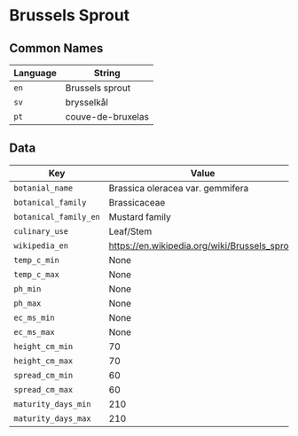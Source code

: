 # Brussels Sprout

## Common Names

Language|String
-|-
`en`|Brussels sprout
`sv`|brysselkål
`pt`|couve-de-bruxelas


## Data

Key|Value
-|-
`botanial_name`|Brassica oleracea var. gemmifera
`botanical_family`|Brassicaceae
`botanical_family_en`|Mustard family
`culinary_use`|Leaf/Stem
`wikipedia_en`|https://en.wikipedia.org/wiki/Brussels_sprout
`temp_c_min`|None
`temp_c_max`|None
`ph_min`|None
`ph_max`|None
`ec_ms_min`|None
`ec_ms_max`|None
`height_cm_min`|70
`height_cm_max`|70
`spread_cm_min`|60
`spread_cm_max`|60
`maturity_days_min`|210
`maturity_days_max`|210


